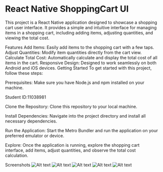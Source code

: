 # React Native ShoppingCart UI

This project is a React Native application designed to showcase a shopping cart user interface. It provides a simple and intuitive interface for managing items in a shopping cart, including adding items, adjusting quantities, and viewing the total cost.

Features
Add Items: Easily add items to the shopping cart with a few taps.
Adjust Quantities: Modify item quantities directly from the cart view.
Calculate Total Cost: Automatically calculate and display the total cost of all items in the cart.
Responsive Design: Designed to work seamlessly on both Android and iOS devices.
Getting Started
To get started with this project, follow these steps:

Prerequisites: Make sure you have Node.js and npm installed on your machine.

Student ID:11038981


Clone the Repository: Clone this repository to your local machine.

Install Dependencies: Navigate into the project directory and install all necessary dependencies.

Run the Application: Start the Metro Bundler and run the application on your preferred emulator or device.

Explore: Once the application is running, explore the shopping cart interface, add items, adjust quantities, and observe the total cost calculation.

Screenshots
![Alt text](assets/photo_1_2024-07-03_14-52-09.jpg) ![Alt text](assets/photo_2_2024-07-03_14-52-09.jpg) ![Alt text](assets/photo_3_2024-07-03_14-52-09.jpg) ![Alt text](assets/photo_4_2024-07-03_14-52-09.jpg) ![Alt text](assets/photo_5_2024-07-03_14-52-09.jpg)

